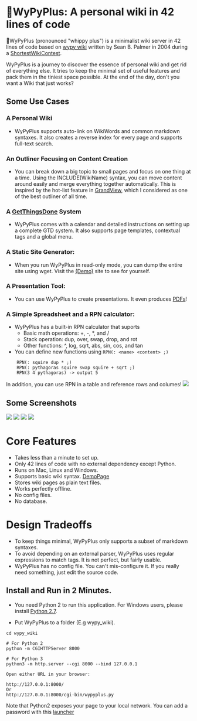 # 🍦WyPyPlus: A personal wiki in 42 lines of code

🍦WyPyPlus (pronounced "whippy plus") is a minimalist wiki server in 42 lines of code based on [wypy wiki](http://infomesh.net/2003/wypy/) written by Sean B. Palmer in 2004 during a [ShortestWikiContest](http://wiki.c2.com/?ShortestWikiContest).

WyPyPlus is a journey to discover the essence of personal wiki and get rid of everything else. It tries to keep the minimal set of useful features and pack them in the tiniest space possible. At the end of the day, don't you want a Wiki that just works?


## Some Use Cases

### A Personal Wiki
*  WyPyPlus supports auto-link on WikiWords and common markdown syntaxes. It also creates a reverse index for every page and supports full-text search.

### An Outliner Focusing on Content Creation
*  You can break down a big topic to small pages and focus on one
   thing at a time. Using the INCLUDE(WikiName) syntax, you can move
   content around easily and merge everything together automatically. This is inspired by the hot-list feature in [GrandView](https://welcometosherwood.wordpress.com/2009/10/10/grandview/), which I considered as one of the best outliner of all time.

### A [GetThingsDone](https://en.wikipedia.org/wiki/Getting_Things_Done) System
* WyPyPlus comes with a calendar and detailed instructions on setting up a complete GTD system. It also supports page templates, contextual tags and a global menu. 

### A Static Site Generator:
*  When you run WyPyPlus in read-only mode, you can dump the entire site using wget. Visit the [(Demo)](https://ctrl-c.club/~lchen/cgi-bin/wypyplus.py%3Fp=WyPyPlus.html) site to see for yourself.
 
### A Presentation Tool:
* You can use WyPyPlus to create presentations. It even produces
[PDFs](https://github.com/lchen198/wypyplus/blob/main/example_hardcopy.pdf)!

### A Simple Spreadsheet and a RPN calculator:
* WyPyPlus has a built-in RPN calculator that suports
  * Basic math operations: +, -, *, and / 
  * Stack operation: dup, over, swap, drop, and rot
  * Other functions: ^, log, sqrt, abs, sin, cos, and tan
* You can define new functions using ```RPN(: <name> <content> ;)```
```
    RPN(: squire dup * ;)
    RPN(: pythagoras squire swap squire + sqrt ;)
    RPN(3 4 pythagoras) -> output 5
```

In addition, you can use RPN in a table and reference rows and columes! 
![](screenshots/rpn.png)

## Some Screenshots
![](screenshots/example.png)
![](screenshots/editor.png)
![](screenshots/calendar.png)
![](screenshots/example2.png)


# Core Features
* Takes less than a minute to set up.
* Only 42 lines of code with no external dependency except Python.
* Runs on Mac, Linux and Windows.
* Supports basic wiki syntax. [DemoPage](https://github.com/lchen198/wypyplus/blob/main/w/DemoPage)
* Stores wiki pages as plain text files. 
* Works perfectly offline.
* No config files.
* No database.

# Design Tradeoffs

* To keep things minimal, WyPyPlus only supports a subset of markdown syntaxes. 
* To avoid depending on an external parser, WyPyPlus uses regular expressions to match tags. It is not perfect, but fairly usable. 
* WyPyPlus has no config file. You can't mis-configure it. If you really need something, just edit the source code.


## Install and Run in 2 Minutes.

* You need Python 2 to run this application. For Windows users, please install [Python 2.7](https://www.python.org/download/releases/2.7/).

* Put WyPyPlus to a folder (E.g wypy_wiki).
```
cd wypy_wiki

# For Python 2
python -m CGIHTTPServer 8000 

# For Python 3
python3 -m http.server --cgi 8000 --bind 127.0.0.1

Open either URL in your browser:

http://127.0.0.1:8000/
Or 
http://127.0.0.1:8000/cgi-bin/wypyplus.py
```
Note that Python2 exposes your page to your local network. You can add a password with this [launcher](https://github.com/lchen198/wypyplus/wiki#how-to-add-password-authentication-in-python-2)
